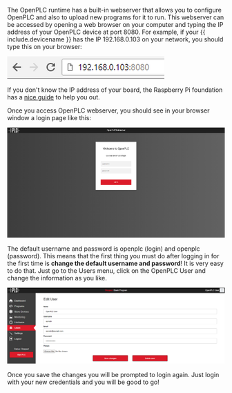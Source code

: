 
The OpenPLC runtime has a built-in webserver that allows you to configure
OpenPLC and also to upload new programs for it to run. This webserver can be
accessed by opening a web browser on your computer and typing the IP address
of your OpenPLC device at port 8080. For example, if your {{ include.devicename }}
has the IP 192.168.0.103 on your network, you should type this on your browser:

<img src="/runtime/img/ipaddress.png" alt=""/>

If you don't know the IP address of your board, the Raspberry Pi foundation
has a [nice guide](https://www.raspberrypi.org/documentation/remote-access/ip-address.md)
to help you out.

Once you access OpenPLC webserver, you should see in your browser window a
login page like this:

<img src="/runtime/img/login.png" alt=""/>

The default username and password is openplc (login) and openplc (password).
This means that the first thing you must do after logging in for the first
time is **change the default username and password**! It is very easy to do
that. Just go to the Users menu, click on the OpenPLC User and change the
information as you like.

<img src="/runtime/img/edituser.png" alt=""/>

Once you save the changes you will be prompted to login again. Just login with
your new credentials and you will be good to go!

